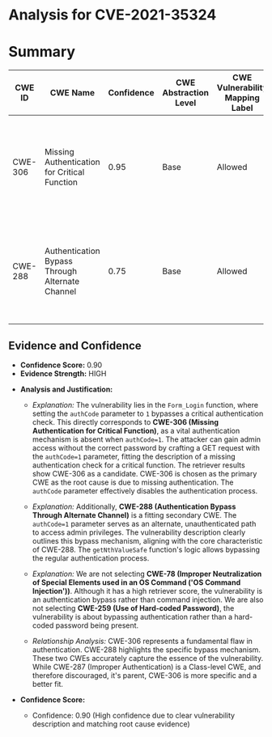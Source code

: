 # Analysis for CVE-2021-35324

# Summary
| CWE ID | CWE Name | Confidence | CWE Abstraction Level | CWE Vulnerability Mapping Label | CWE-Vulnerability Mapping Notes |
|---|---|---|---|---|---|
| CWE-306 | Missing Authentication for Critical Function | 0.95 | Base | Allowed | Primary CWE. The product does not perform authentication for functionality that requires a provable user identity. |
| CWE-288 | Authentication Bypass Through Alternate Channel | 0.75 | Base | Allowed | Secondary CWE. The product has an alternate path that does not require authentication, achieved by setting `authCode=1`. |

## Evidence and Confidence

*   **Confidence Score:** 0.90
*   **Evidence Strength:** HIGH

- **Analysis and Justification:**  
  - *Explanation:* The vulnerability lies in the `Form_Login` function, where setting the `authCode` parameter to `1` bypasses a critical authentication check. This directly corresponds to **CWE-306 (Missing Authentication for Critical Function)**, as a vital authentication mechanism is absent when `authCode=1`. The attacker can gain admin access without the correct password by crafting a GET request with the `authCode=1` parameter, fitting the description of a missing authentication check for a critical function. The retriever results show CWE-306 as a candidate. CWE-306 is chosen as the primary CWE as the root cause is due to missing authentication. The `authCode` parameter effectively disables the authentication process.

  - *Explanation:* Additionally, **CWE-288 (Authentication Bypass Through Alternate Channel)** is a fitting secondary CWE. The `authCode=1` parameter serves as an alternate, unauthenticated path to access admin privileges. The vulnerability description clearly outlines this bypass mechanism, aligning with the core characteristic of CWE-288. The `getNthValueSafe` function's logic allows bypassing the regular authentication process.

  - *Explanation:* We are not selecting **CWE-78 (Improper Neutralization of Special Elements used in an OS Command ('OS Command Injection'))**. Although it has a high retriever score, the vulnerability is an authentication bypass rather than command injection. We are also not selecting **CWE-259 (Use of Hard-coded Password)**, the vulnerability is about bypassing authentication rather than a hard-coded password being present.
  
  - *Relationship Analysis:* CWE-306 represents a fundamental flaw in authentication. CWE-288 highlights the specific bypass mechanism. These two CWEs accurately capture the essence of the vulnerability. While CWE-287 (Improper Authentication) is a Class-level CWE, and therefore discouraged, it's parent, CWE-306 is more specific and a better fit.

- **Confidence Score:**
  - Confidence: 0.90 (High confidence due to clear vulnerability description and matching root cause evidence)